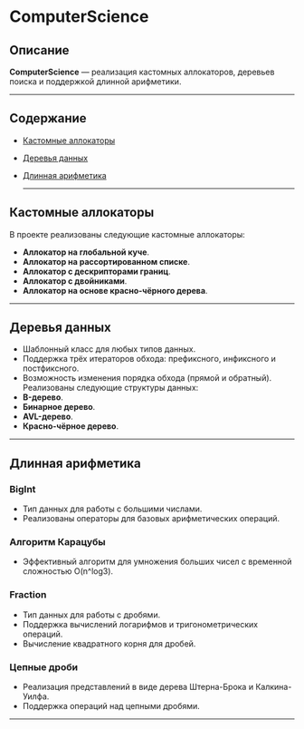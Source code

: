 # ComputerScience

## Описание


**ComputerScience** — реализация кастомных аллокаторов, деревьев поиска и поддержкой длинной арифметики.

---

## Содержание
- [Кастомные аллокаторы](#кастомные-аллокаторы)
- [Деревья данных](#деревья-данных)
- [Длинная арифметика](#длинная-арифметика)
  
  ---

## Кастомные аллокаторы

В проекте реализованы следующие кастомные аллокаторы:
- **Аллокатор на глобальной куче**.
- **Аллокатор на рассортированном списке**.
- **Аллокатор с дескрипторами границ**.
- **Аллокатор с двойниками**.
- **Аллокатор на основе красно-чёрного дерева**.

---

## Деревья данных

- Шаблонный класс для любых типов данных.
- Поддержка трёх итераторов обхода: префиксного, инфиксного и постфиксного.
- Возможность изменения порядка обхода (прямой и обратный).
  Реализованы следующие структуры данных:
- **B-дерево**.
- **Бинарное дерево**.
- **AVL-дерево**.
- **Красно-чёрное дерево**.

---

## Длинная арифметика

### BigInt
- Тип данных для работы с большими числами.
- Реализованы операторы для базовых арифметических операций.

### Алгоритм Карацубы
- Эффективный алгоритм для умножения больших чисел с временной сложностью O(n^log3).

### Fraction
- Тип данных для работы с дробями.
- Поддержка вычислений логарифмов и тригонометрических операций.
- Вычисление квадратного корня для дробей.

### Цепные дроби
- Реализация представлений в виде дерева Штерна-Брока и Калкина-Уилфа.
- Поддержка операций над цепными дробями.

---
